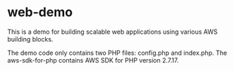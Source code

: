 # web-demo
This is a demo for building scalable web applications using various AWS building blocks. 

The demo code only contains two PHP files: config.php and index.php. The aws-sdk-for-php contains AWS SDK for PHP version 2.7.17. 
